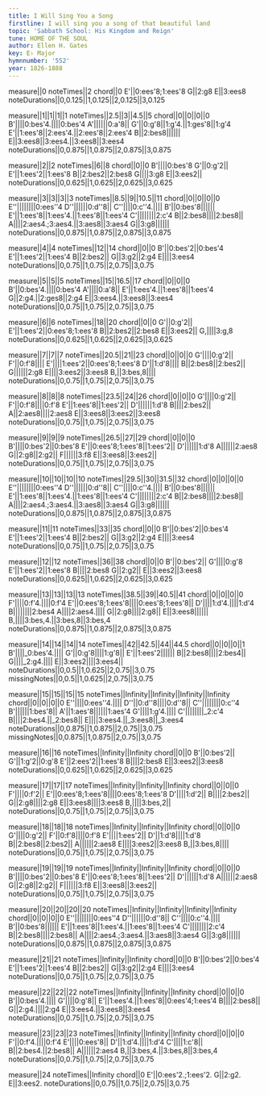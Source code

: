 ```yaml
---
title: I Will Sing You a Song
firstline: I will sing you a song of that beautiful land
topic: 'Sabbath School: His Kingdom and Reign'
tune: HOME OF THE SOUL
author: Ellen H. Gates
key: E♭ Major
hymnnumber: '552'
year: 1826-1888
---
```

measure||0
noteTimes||2
chord||0
E'||0:ees'8;1:ees'8
G||2:g8
E||3:ees8
noteDurations||0,0.125||1,0.125||2,0.125||3,0.125

measure||1||1||1||1
noteTimes||2.5||3||4.5||5
chord||0||0||0||0
B'||||0:bes'4.||||0:bes'4
A'||||||0:a'8||
G'||0:g'8||1:g'4.||1:ges'8||1:g'4
E'||1:ees'8||2:ees'4.||2:ees'8||2:ees'4
B||2:bes8||||||
E||3:ees8||3:ees4.||3:ees8||3:ees4
noteDurations||0,0.875||1,0.875||2,0.875||3,0.875

measure||2||2
noteTimes||6||8
chord||0||0
B'||||0:bes'8
G'||0:g'2||
E'||1:ees'2||1:ees'8
B||2:bes2||2:bes8
G||||3:g8
E||3:ees2||
noteDurations||0,0.625||1,0.625||2,0.625||3,0.625

measure||3||3||3||3
noteTimes||8.5||9||10.5||11
chord||0||0||0||0
E''||||||||0:ees''4
D''||||||0:d''8||
C''||||0:c''4.||||
B'||0:bes'8||||||
E'||1:ees'8||1:ees'4.||1:ees'8||1:ees'4
C'||||||||2:c'4
B||2:bes8||||2:bes8||
A||||2:aes4.;3:aes4.||3:aes8||3:aes4
G||3:g8||||||
noteDurations||0,0.875||1,0.875||2,0.875||3,0.875

measure||4||4
noteTimes||12||14
chord||0||0
B'||0:bes'2||0:bes'4
E'||1:ees'2||1:ees'4
B||2:bes2||
G||3:g2||2:g4
E||||3:ees4
noteDurations||0,0.75||1,0.75||2,0.75||3,0.75

measure||5||5||5
noteTimes||15||16.5||17
chord||0||0||0
B'||0:bes'4.||||0:bes'4
A'||||0:a'8||
E'||1:ees'4.||1:ees'8||1:ees'4
G||2:g4.||2:ges8||2:g4
E||3:ees4.||3:ees8||3:ees4
noteDurations||0,0.75||1,0.75||2,0.75||3,0.75

measure||6||6
noteTimes||18||20
chord||0||0
G'||0:g'2||
E'||1:ees'2||0:ees'8;1:ees'8
B||2:bes2||2:bes8
E||3:ees2||
G,||||3:g,8
noteDurations||0,0.625||1,0.625||2,0.625||3,0.625

measure||7||7||7
noteTimes||20.5||21||23
chord||0||0||0
G'||||0:g'2||
F'||0:f'8||||
E'||||1:ees'2||0:ees'8;1:ees'8
D'||1:d'8||||
B||2:bes8||2:bes2||
G||||||2:g8
E||||3:ees2||3:ees8
B,||3:bes,8||||
noteDurations||0,0.75||1,0.75||2,0.75||3,0.75

measure||8||8||8
noteTimes||23.5||24||26
chord||0||0||0
G'||||0:g'2||
F'||0:f'8||||0:f'8
E'||1:ees'8||1:ees'2||
D'||||||1:d'8
B||||2:bes2||
A||2:aes8||||2:aes8
E||3:ees8||3:ees2||3:ees8
noteDurations||0,0.75||1,0.75||2,0.75||3,0.75

measure||9||9||9
noteTimes||26.5||27||29
chord||0||0||0
B'||||0:bes'2||0:bes'8
E'||0:ees'8;1:ees'8||1:ees'2||
D'||||||1:d'8
A||||||2:aes8
G||2:g8||2:g2||
F||||||3:f8
E||3:ees8||3:ees2||
noteDurations||0,0.75||1,0.75||2,0.75||3,0.75

measure||10||10||10||10
noteTimes||29.5||30||31.5||32
chord||0||0||0||0
E''||||||||0:ees''4
D''||||||0:d''8||
C''||||0:c''4.||||
B'||0:bes'8||||||
E'||1:ees'8||1:ees'4.||1:ees'8||1:ees'4
C'||||||||2:c'4
B||2:bes8||||2:bes8||
A||||2:aes4.;3:aes4.||3:aes8||3:aes4
G||3:g8||||||
noteDurations||0,0.875||1,0.875||2,0.875||3,0.875

measure||11||11
noteTimes||33||35
chord||0||0
B'||0:bes'2||0:bes'4
E'||1:ees'2||1:ees'4
B||2:bes2||
G||3:g2||2:g4
E||||3:ees4
noteDurations||0,0.75||1,0.75||2,0.75||3,0.75

measure||12||12
noteTimes||36||38
chord||0||0
B'||0:bes'2||
G'||||0:g'8
E'||1:ees'2||1:ees'8
B||||2:bes8
G||2:g2||
E||3:ees2||3:ees8
noteDurations||0,0.625||1,0.625||2,0.625||3,0.625

measure||13||13||13||13
noteTimes||38.5||39||40.5||41
chord||0||0||0||0
F'||||0:f'4.||||0:f'4
E'||0:ees'8;1:ees'8||||0:ees'8;1:ees'8||
D'||||1:d'4.||||1:d'4
B||||||||2:bes4
A||||2:aes4.||||
G||2:g8||||2:g8||
E||3:ees8||||||
B,||||3:bes,4.||3:bes,8||3:bes,4
noteDurations||0,0.875||1,0.875||2,0.875||3,0.875

measure||14||14||14||14
noteTimes||42||42.5||44||44.5
chord||0||0||0||1
B'||||_0:bes'4.||||
G'||0:g'8||||1:g'8||
E'||1:ees'2||||||
B||2:bes8||||2:bes4||
G||||_2:g4.||||
E||3:ees2||||3:ees4||
noteDurations||0,0.5||1,0.625||2,0.75||3,0.75
missingNotes||0,0.5||1,0.625||2,0.75||3,0.75

measure||15||15||15||15
noteTimes||Infinity||Infinity||Infinity||Infinity
chord||0||0||0||0
E''||||0:ees''4.||||
D''||0:d''8||||0:d''8||
C''||||||||0:c''4
B'||||||1:bes'8||
A'||1:aes'8||||||1:aes'4
G'||||1:g'4.||||
C'||||||||_2:c'4
B||||2:bes4.||_2:bes8||
E||||3:ees4.||_3:ees8||_3:ees4
noteDurations||0,0.875||1,0.875||2,0.75||3,0.75
missingNotes||0,0.875||1,0.875||2,0.75||3,0.75

measure||16||16
noteTimes||Infinity||Infinity
chord||0||0
B'||0:bes'2||
G'||1:g'2||0:g'8
E'||2:ees'2||1:ees'8
B||||2:bes8
E||3:ees2||3:ees8
noteDurations||0,0.625||1,0.625||2,0.625||3,0.625

measure||17||17||17
noteTimes||Infinity||Infinity||Infinity
chord||0||0||0
F'||||0:f'2||
E'||0:ees'8;1:ees'8||||0:ees'8;1:ees'8
D'||||1:d'2||
B||||2:bes2||
G||2:g8||||2:g8
E||3:ees8||||3:ees8
B,||||3:bes,2||
noteDurations||0,0.75||1,0.75||2,0.75||3,0.75

measure||18||18||18
noteTimes||Infinity||Infinity||Infinity
chord||0||0||0
G'||||0:g'2||
F'||0:f'8||||0:f'8
E'||||1:ees'2||
D'||1:d'8||||1:d'8
B||2:bes8||2:bes2||
A||||||2:aes8
E||||3:ees2||3:ees8
B,||3:bes,8||||
noteDurations||0,0.75||1,0.75||2,0.75||3,0.75

measure||19||19||19
noteTimes||Infinity||Infinity||Infinity
chord||0||0||0
B'||||0:bes'2||0:bes'8
E'||0:ees'8;1:ees'8||1:ees'2||
D'||||||1:d'8
A||||||2:aes8
G||2:g8||2:g2||
F||||||3:f8
E||3:ees8||3:ees2||
noteDurations||0,0.75||1,0.75||2,0.75||3,0.75

measure||20||20||20||20
noteTimes||Infinity||Infinity||Infinity||Infinity
chord||0||0||0||0
E''||||||||0:ees''4
D''||||||0:d''8||
C''||||0:c''4.||||
B'||0:bes'8||||||
E'||1:ees'8||1:ees'4.||1:ees'8||1:ees'4
C'||||||||2:c'4
B||2:bes8||||2:bes8||
A||||2:aes4.;3:aes4.||3:aes8||3:aes4
G||3:g8||||||
noteDurations||0,0.875||1,0.875||2,0.875||3,0.875

measure||21||21
noteTimes||Infinity||Infinity
chord||0||0
B'||0:bes'2||0:bes'4
E'||1:ees'2||1:ees'4
B||2:bes2||
G||3:g2||2:g4
E||||3:ees4
noteDurations||0,0.75||1,0.75||2,0.75||3,0.75

measure||22||22||22
noteTimes||Infinity||Infinity||Infinity
chord||0||0||0
B'||0:bes'4.||||
G'||||0:g'8||
E'||1:ees'4.||1:ees'8||0:ees'4;1:ees'4
B||||2:bes8||
G||2:g4.||||2:g4
E||3:ees4.||3:ees8||3:ees4
noteDurations||0,0.75||1,0.75||2,0.75||3,0.75

measure||23||23||23
noteTimes||Infinity||Infinity||Infinity
chord||0||0||0
F'||0:f'4.||||0:f'4
E'||||0:ees'8||
D'||1:d'4.||||1:d'4
C'||||1:c'8||
B||2:bes4.||2:bes8||
A||||||2:aes4
B,||3:bes,4.||3:bes,8||3:bes,4
noteDurations||0,0.75||1,0.75||2,0.75||3,0.75

measure||24
noteTimes||Infinity
chord||0
E'||0:ees'2.;1:ees'2.
G||2:g2.
E||3:ees2.
noteDurations||0,0.75||1,0.75||2,0.75||3,0.75

